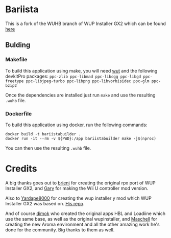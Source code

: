 # Bariista
This is a fork of the WUHB branch of WUP Installer GX2 which can be found [here](https://github.com/Fangal-Airbag/wup-installer-gx2/)

## Bulding

### Makefile
To build this application using make, you will need [wut](https://github.com/devkitPro/wut) and the following devkitPro packages:
`
ppc-zlib ppc-libmad ppc-libogg ppc-libgd ppc-freetype ppc-libjpeg-turbo ppc-libpng ppc-libvorbisidec ppc-glm ppc-bzip2
`

Once the dependencies are installed just run `make` and use the resulting `.wuhb` file.

### Dockerfile
To build this application using docker, run the following commands:
```shell
docker build -t bariistabuilder .
docker run -it --rm -v ${PWD}:/app bariistabuilder make -j$(nproc)
```

You can then use the resulting `.wuhb` file.

# Credits
A big thanks goes out to [brienj](https://github.com/xhp-creations) for creating the original rpx port of WUP Installer GX2,
and [Gary](https://github.com/GaryOderNichts) for making the Wii U controller mod version.

Also to [Yardape8000](https://github.com/Yardape8000) for creating the wup installer y mod which WUP Installer GX2 was based on. [His repo](https://github.com/Yardape8000/wupinstaller).

And of course [dimok](https://github.com/dimok789) who created the original apps HBL and Loadiine which use the same base, 
as well as the original wupinstaller, and [Maschell](https://github.com/Maschell) for creating the new Aroma environment 
and all the other amazing work he's done for the community. Big thanks to them as well. 
